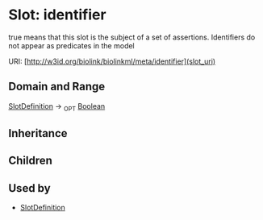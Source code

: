 # Slot: identifier


true means that this slot is the subject of a set of assertions.  Identifiers do not appear as predicates in the model

URI: [http://w3id.org/biolink/biolinkml/meta/identifier](slot_uri)
## Domain and Range

[SlotDefinition](SlotDefinition.md) ->  <sub>OPT</sub> [Boolean](Boolean.md)
## Inheritance

## Children

## Used by

 * [SlotDefinition](SlotDefinition.md)

